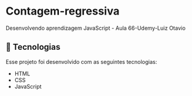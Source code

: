 # Contagem-regressiva
Desenvolvendo aprendizagem JavaScript - Aula 66-Udemy-Luiz Otavio

## 🚀 Tecnologias

Esse projeto foi desenvolvido com as seguintes tecnologias:

- HTML
- CSS
- JavaScript
